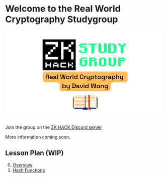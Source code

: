 <link rel="shortcut icon" type="image/x-icon" href="favicon.ico">
<meta property="og:image" content="assets/rwc-cover-trans.png"/>

# Welcome to the Real World Cryptography Studygroup

![RWC Study Group](assets/rwc-cover-trans.png)

Join the group on the [ZK HACK Discord server](https://discord.gg/xSWfCgDYZb)

More information coming soon.

## Lesson Plan (WIP)

0. [Overview](lesson_00-Overview/index.md)
1. [Hash Functions](lesson_01-Hash_Functions/index.md)
